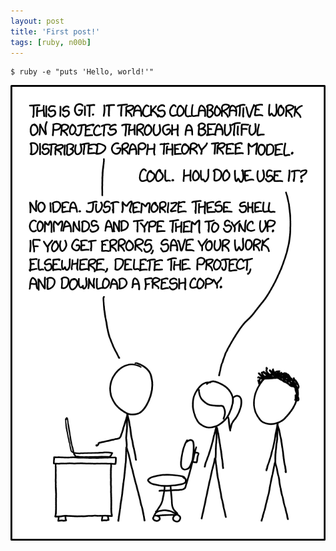 ```yaml
---
layout: post
title: 'First post!'
tags: [ruby, n00b]
---
```


```
$ ruby -e "puts 'Hello, world!'"
```

![xkcd - git](/assets/images/xkcd-git.png)